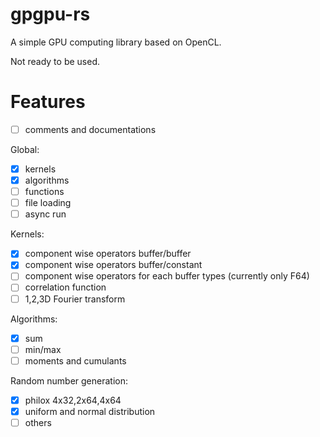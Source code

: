 # gpgpu-rs  
A simple GPU computing library based on OpenCL.  

Not ready to be used.  

# Features  
- [ ] comments and documentations  

Global:  
- [x] kernels  
- [x] algorithms  
- [ ] functions  
- [ ] file loading  
- [ ] async run  

Kernels:  
- [x] component wise operators buffer/buffer  
- [x] component wise operators buffer/constant  
- [ ] component wise operators for each buffer types (currently only F64)  
- [ ] correlation function  
- [ ] 1,2,3D Fourier transform  

Algorithms:  
- [x] sum  
- [ ] min/max  
- [ ] moments and cumulants  

Random number generation:  
- [x] philox 4x32,2x64,4x64  
- [x] uniform and normal distribution
- [ ] others  
